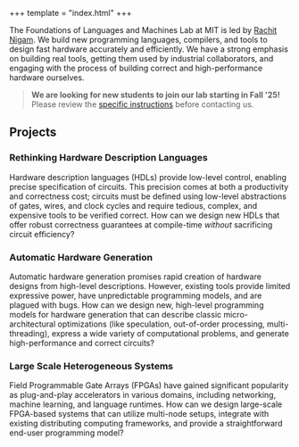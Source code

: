 +++
template = "index.html"
+++

The Foundations of Languages and Machines Lab at MIT is led by [Rachit Nigam][rachit]. We build new programming languages, compilers, and tools to design fast hardware accurately and efficiently.
We have a strong emphasis on building real tools, getting them used by industrial collaborators, and engaging with the process of building correct and high-performance hardware ourselves.

> **We are looking for new students to join our lab starting in Fall '25!** Please review the [specific instructions][prospective] before contacting us.

## Projects

### Rethinking Hardware Description Languages
Hardware description languages (HDLs) provide low-level control, enabling precise specification of circuits.
This precision comes at both a productivity and correctness cost; circuits must be defined using low-level abstractions of gates, wires, and clock cycles and require tedious, complex, and expensive tools to be verified correct.
How can we design new HDLs that offer robust correctness guarantees at compile-time *without* sacrificing circuit efficiency?

### Automatic Hardware Generation
Automatic hardware generation promises rapid creation of hardware designs from high-level descriptions.
However, existing tools provide limited expressive power, have unpredictable programming models, and are plagued with bugs.
How can we design new, high-level programming models for hardware generation that can describe classic micro-architectural optimizations (like speculation, out-of-order processing, multi-threading), express a wide variety of computational problems, and generate high-performance and correct circuits?

### Large Scale Heterogeneous Systems
Field Programmable Gate Arrays (FPGAs) have gained significant popularity as plug-and-play accelerators in various domains, including networking, machine learning, and language runtimes.
How can we design large-scale FPGA-based systems that can utilize multi-node setups, integrate with existing distributing computing frameworks, and provide a straightforward end-user programming model?

[rachit]: https://rachit.pl
[prospective]: @/lab/prospective.md